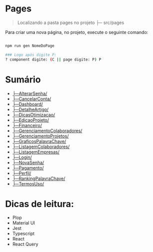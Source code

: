 # Pages

> Localizando a pasta pages no projeto ├─ src/pages

Para criar uma nova página, no projeto, execute o seguinte comando:


```bash

npm run gen NomeDoPage

### Logo após digite P:
? component digite: (C || page digite: P) P

```



# Sumário

- [├─AlterarSenha/](https://github.com/rmelo-unica/dock/blob/main/Pages/AlterarSenha.md)
- [├─CancelarConta/](https://github.com/rmelo-unica/dock/blob/main/Pages/CancelarConta.md)
- [├─Dashboard/](https://github.com/rmelo-unica/dock/blob/main/Pages/Dashboard.md)
- [├─DetalheArtigo/](https://github.com/rmelo-unica/dock/blob/main/Pages/DetalheArtigo.md)
- [├─DicasOtimizacao/](https://github.com/rmelo-unica/dock/blob/main/Pages/DicasOtimizacao.md)
- [├─EdicaoProjeto/](https://github.com/rmelo-unica/dock/blob/main/Pages/EdicaoProjeto.md)
- [├─Financeiro/](https://github.com/rmelo-unica/dock/blob/main/Pages/Financeiro.md)
- [├─GerenciamentoColaboradores/](https://github.com/rmelo-unica/dock/blob/main/Pages/GerenciamentoColaboradores.md)
- [├─GerenciamentoProjetos/](https://github.com/rmelo-unica/dock/blob/main/Pages/GerenciamentoProjetos.md)
- [├─GraficosPalavraChave/](https://github.com/rmelo-unica/dock/blob/main/Pages/GraficosPalavraChave.md)
- [├─ListagemColaboradores/](https://github.com/rmelo-unica/dock/blob/main/Pages/ListagemColaboradores.md)
- [├─ListagemEmpresas/](https://github.com/rmelo-unica/dock/blob/main/Pages/ListagemEmpresas.md)
- [├─Login/](https://github.com/rmelo-unica/dock/blob/main/Pages/Login.md)
- [├─NovaSenha/](https://github.com/rmelo-unica/dock/blob/main/Pages/NovaSenha.md)
- [├─Pagamento/](https://github.com/rmelo-unica/dock/blob/main/Pages/Pagamento.md)
- [├─Perfil/](https://github.com/rmelo-unica/dock/blob/main/Pages/Perfil.md)
- [├─RankingPalavraChave/](https://github.com/rmelo-unica/dock/blob/main/Pages/RankingPalavraChave.md)
- [├─TermosUso/](https://github.com/rmelo-unica/dock/blob/main/Pages/TermosUso.md)
 
 
# Dicas de leitura:
- Plop
- Material UI
- Jest
- Typescript
- React
- React Query





 









